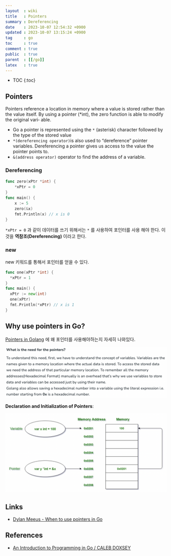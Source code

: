 ```yaml
---
layout  : wiki
title   : Pointers
summary : Dereferencing
date    : 2023-10-07 12:54:32 +0900
updated : 2023-10-07 13:15:24 +0900
tag     : go
toc     : true
comment : true
public  : true
parent  : [[/go]]
latex   : true
---
```

* TOC
{:toc}

## Pointers

Pointers reference a location in memory where a value is stored rather than the value itself. By using a pointer (*int), the zero function is able to modify the original vari‐ able.

- Go a pointer is represented using the `*` (asterisk) character followed by the type of the stored value
- `*(dereferencing operator)`is also used to “dereference” pointer variables. Dereferencing a pointer gives us access to the value the pointer points to.
- `&(address operator)` operator to find the address of a variable.

### Dereferencing

```go
func zero(xPtr *int) {
    *xPtr = 0
}
func main() {
    x := 5
    zero(&x)
    fmt.Println(x) // x is 0
}
```

`*xPtr = 0` 과 같이 데이터를 쓰기 위해서는 `*` 를 사용하여 포인터를 사용 해야 한다. 이것을 __역참조(Dereferencing)__ 이라고 한다.

### new

new 키워드를 통해서 포인터를 얻을 수 있다.

```go
func one(xPtr *int) {
  *xPtr = 1
}
func main() {
  xPtr := new(int)
  one(xPtr)
  fmt.Println(*xPtr) // x is 1
}
```

## Why use pointers in Go?

[Pointers in Golang](https://www.geeksforgeeks.org/pointers-in-golang/) 에 왜 포인터를 사용해야하는지 자세히 나와있다.

![](/resource/wiki/go-pointers/pointer-need.png)

__Declaration and Initialization of Pointers__:

![](/resource/wiki/go-pointers/pointers.png)

## Links

- [Dylan Meeus - When to use pointers in Go](https://medium.com/@meeusdylan/when-to-use-pointers-in-go-44c15fe04eac)

## References

- [An Introduction to Programming in Go / CALEB DOXSEY](https://www.golang-book.com/books/intro)